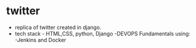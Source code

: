# twitter 
- replica of twitter created in django.
- tech stack - HTML,CSS, python, Django
-DEVOPS Fundamentals using: 
-Jenkins and Docker 
